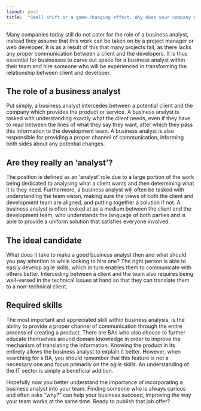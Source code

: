 ```yaml
---
layout: post
title:  "Small shift or a game-changing effect. Why does your company need a business analyst?"
---
```

Many companies today still do not cater for the role of a business analyst, instead they assume that this work can be taken on by a project manager or web developer. It is as a result of this that many projects fail, as there lacks any proper communication between a client and the developers. It is thus essential for businesses to carve out space for a business analyst within their team and hire someone who will be experienced in transforming the relationship between client and developer.

## The role of a business analyst
Put simply, a business analyst intercedes between a potential client and the company which provides the product or service. A business analyst is tasked with understanding exactly what the client needs, even if they have to read between the lines of what they say they want, after which they pass this information to the development team. A business analyst is also responsible for providing a proper channel of communication, informing both sides about any potential changes.

## Are they really an ‘analyst’?
The position is defined as an ‘analyst’ role due to a large portion of the work being dedicated to analysing what a client wants and then determining what it is they need. Furthermore, a business analyst will often be tasked with understanding the team vision, making sure the views of both the client and development team are aligned, and putting together a solution if not. A business analyst is often looked at as a medium between the client and the development team, who understands the language of both parties and is able to provide a uniform solution that satisfies everyone involved.

## The ideal candidate
What does it take to make a good business analyst then and what should you pay attention to while looking to hire one? The right person is able to easily develop agile skills, which in turn enables them to communicate with others better. Interceding between a client and the team also requires being well-versed in the technical issues at hand so that they can translate them to a non-technical client.

## Required skills
The most important and appreciated skill within business analysis, is the ability to provide a proper channel of communication through the entire process of creating a product. There are BAs who also choose to further educate themselves around domain knowledge in order to improve the mechanism of translating the information. Knowing the product in its entirety allows the business analyst to explain it better. However, when searching for a BA, you should remember that this feature is not a necessary one and focus primarily on the agile skills. An understanding of the IT sector is simply a beneficial addition.

Hopefully now you better understand the importance of incorporating a business analyst into your team. Finding someone who is always curious and often asks “why?” can help your business succeed, improving the way your team works at the same time. Ready to publish that job offer?
